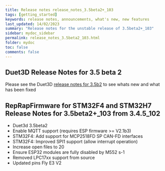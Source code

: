```yaml
---
title: Release notes release_notes_3.5beta2+_103
tags: [getting_started]
keywords: release notes, announcements, what's new, new features
last_updated: 14/02/2023
summary: "Release notes for the unstable release of 3.5beta2+_103"
sidebar: mydoc_sidebar
permalink: release_notes_3.5beta2_103.html
folder: mydoc
toc: false
comments: false
---
```


## Duet3D Release Notes for 3.5 beta 2

Please see the Duet3D [release notes for 3.5b2](https://github.com/Duet3D/RepRapFirmware/wiki/Changelog-RRF-3.x-Beta#reprapfirmware-350beta2) to see whats new and what has been fixed

## RepRapFirmware for STM32F4 and STM32H7 Release Notes for 3.5beta2+_103 from 3.4.5_102

* Duet3d 3.5beta2
* Enable MQTT support (requires ESP firmware >= V2.1b3)
* STM32F4: Add support for MCP2518FD SP CAN-FD interfaces
* STM32F4: Improved SPI1 support (allow interrupt operation)
* Increase open files to 20
* Ensure ESP32 modules are fully disabled by M552 s-1
* Removed LPC17xx support from source
* Updated pins Fly E3 V2
